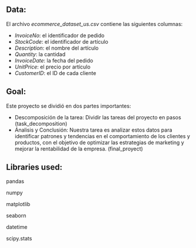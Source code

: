 ## Data:

El archivo *ecommerce_dataset_us.csv* contiene las siguientes columnas:
  - *InvoiceNo*: el identificador de pedido
  - *StockCode*: el identificador de artículo
  - *Description*: el nombre del artículo
  - *Quantity*: la cantidad
  - *InvoiceDate*: la fecha del pedido
  - *UnitPrice*: el precio por artículo
  - *CustomerID*: el ID de cada cliente


## Goal:

Este proyecto se dividió en dos partes importantes:
  - Descomposición de la tarea: Dividir las tareas del proyecto en pasos (task_decomposition)
  - Ánalisis y Conclusión: Nuestra tarea es analizar estos datos para identificar patrones y tendencias en el comportamiento de los clientes y productos, con el objetivo de optimizar las estrategias de marketing y mejorar la rentabilidad de la empresa. (final_proyect)


## Libraries used:

pandas

numpy

matplotlib

seaborn

datetime

scipy.stats
